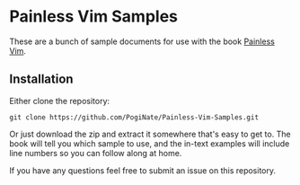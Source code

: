 # Painless Vim Samples

These are a bunch of sample documents for use with the book [Painless Vim]. 

## Installation

Either clone the repository:

	git clone https://github.com/PogiNate/Painless-Vim-Samples.git

Or just download the zip and extract it somewhere that's easy to get to. The book will tell you which sample to use, and the in-text examples will include line numbers so you can follow along at home.

If you have any questions feel free to submit an issue on this repository.


[Painless Vim]: https://leanpub.com/painless_vim